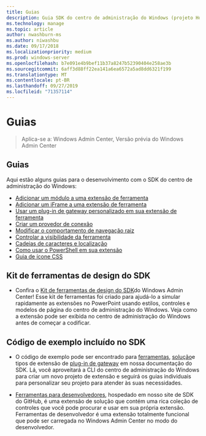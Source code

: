 ```yaml
---
title: Guias
description: Guia SDK do centro de administração do Windows (projeto Honolulu)
ms.technology: manage
ms.topic: article
author: nwashburn-ms
ms.author: niwashbu
ms.date: 09/17/2018
ms.localizationpriority: medium
ms.prod: windows-server
ms.openlocfilehash: b7e091e4b9bef11b37a8247b52390404e258ae3b
ms.sourcegitcommit: 6aff3d88ff22ea141a6ea6572a5ad8dd6321f199
ms.translationtype: MT
ms.contentlocale: pt-BR
ms.lasthandoff: 09/27/2019
ms.locfileid: "71357114"
---
```

# <a name="guides"></a>Guias

>Aplica-se a: Windows Admin Center, Versão prévia do Windows Admin Center

## <a name="guides"></a>Guias
Aqui estão alguns guias para o desenvolvimento com o SDK do centro de administração do Windows:

- [Adicionar um módulo a uma extensão de ferramenta](guides/add-module.md)
- [Adicionar um iFrame a uma extensão de ferramenta](guides/add-iframe.md)
- [Usar um plug-in de gateway personalizado em sua extensão de ferramenta](guides/use-custom-gateway-plugin.md)
- [Criar um provedor de conexão](guides/create-connection-provider.md)
- [Modificar o comportamento de navegação raiz](guides/modify-root-navigation.md)
- [Controlar a visibilidade da ferramenta](guides/dynamic-tool-display.md)
- [Cadeias de caracteres e localização](guides/strings-localization.md)
- [Como usar o PowerShell em sua extensão](guides/powershell.md)
- [Guia de ícone CSS](guides/cssicons.md)

## <a name="sdk-design-toolkit"></a>Kit de ferramentas de design do SDK

- Confira o [Kit de ferramentas de design do SDK](https://github.com/Microsoft/windows-admin-center-sdk/blob/master/WindowsAdminCenterDesignToolkit.zip)do Windows Admin Center! Esse kit de ferramentas foi criado para ajudá-lo a simular rapidamente as extensões no PowerPoint usando estilos, controles e modelos de página do centro de administração do Windows. Veja como a extensão pode ser exibida no centro de administração do Windows antes de começar a codificar.

## <a name="sample-code-included-with-the-sdk"></a>Código de exemplo incluído no SDK

- O código de exemplo pode ser encontrado para [ferramentas](develop-tool.md), [solução](develop-solution.md)e tipos de extensão de [plug-in de gateway](develop-gateway-plugin.md) em nossa documentação do SDK. Lá, você aproveitará a CLI do centro de administração do Windows para criar um novo projeto de extensão e seguirá os guias individuais para personalizar seu projeto para atender às suas necessidades.

- [Ferramentas para desenvolvedores](https://aka.ms/wacsdk), hospedado em nosso site de SDK do GitHub, é uma extensão de solução que contém uma rica coleção de controles que você pode procurar e usar em sua própria extensão.  Ferramentas de desenvolvedor é uma extensão totalmente funcional que pode ser carregada no Windows Admin Center no modo do desenvolvedor.
